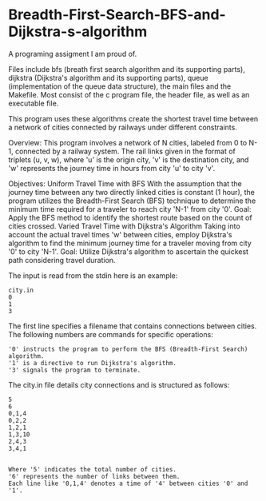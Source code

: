 # Breadth-First-Search-BFS-and-Dijkstra-s-algorithm
A programing assigment I am proud of.

Files include bfs (breath first search algorithm and its supporting parts), dijkstra (Dijkstra's algorithm and its supporting parts), queue (implementation of the queue data structure), the main files and the Makefile. Most consist of the c program file, the header file, as well as an executable file.

This program uses these algorithms create the shortest travel time between a network of cities connected by railways under different constraints.

Overview:
This program involves a network of N cities, labeled from 0 to N-1, connected by a railway system. The rail links given in the format of triplets (u, v, w), where 'u' is the origin city, 'v' is the destination city, and 'w' represents the journey time in hours from city 'u' to city 'v'. 

Objectives:
Uniform Travel Time with BFS
With the assumption that the journey time between any two directly linked cities is constant (1 hour), the program utilizes the Breadth-First Search (BFS) technique to determine the minimum time required for a traveler to reach city 'N-1' from city '0'.
Goal: Apply the BFS method to identify the shortest route based on the count of cities crossed.
Varied Travel Time with Dijkstra's Algorithm
Taking into account the actual travel times 'w' between cities, employ Dijkstra's algorithm to find the minimum journey time for a traveler moving from city '0' to city 'N-1'.
Goal: Utilize Dijkstra's algorithm to ascertain the quickest path considering travel duration.


The input is read from the stdin here is an example:

    city.in
    0
    1
    3
    
 The first line specifies a filename that contains connections between cities. The following numbers are commands for specific operations:

    '0' instructs the program to perform the BFS (Breadth-First Search) algorithm.
    '1' is a directive to run Dijkstra's algorithm.
    '3' signals the program to terminate.

 The city.in file details city connections and is structured as follows:

    5
    6
    0,1,4
    0,2,2
    1,2,1
    1,3,10
    2,4,3
    3,4,1
    

    Where '5' indicates the total number of cities.
    '6' represents the number of links between them.
    Each line like '0,1,4' denotes a time of '4' between cities '0' and '1'. 


